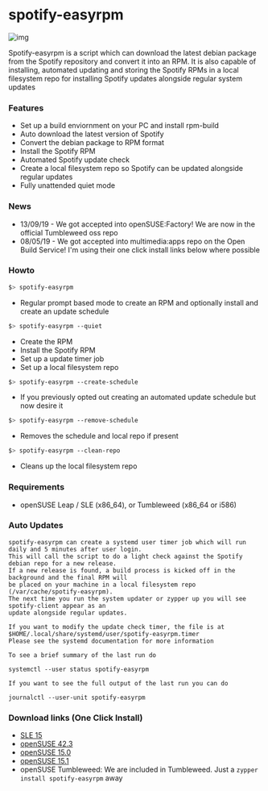 # spotify-easyrpm

![img](https://i.imgur.com/y0tDlYD.png)

Spotify-easyrpm is a script which can download the latest debian package from the Spotify
repository and convert it into an RPM. It is also capable of installing, automated updating and storing
the Spotify RPMs in a local filesystem repo for installing Spotify updates alongside regular system updates


 ### Features

 * Set up a build enviornment on your PC and install rpm-build
 * Auto download the latest version of Spotify
 * Convert the debian package to RPM format
 * Install the Spotify RPM
 * Automated Spotify update check
 * Create a local filesystem repo so Spotify can be updated alongside regular updates
 * Fully unattended quiet mode


 ### News

  * 13/09/19 - We got accepted into openSUSE:Factory! We are now in the official Tumbleweed oss repo
  * 08/05/19 - We got accepted into multimedia:apps repo on the Open Build Service! I'm using their
    one click install links below where possible

 
 ### Howto

```bash
$> spotify-easyrpm
```
  - Regular prompt based mode to create an RPM and optionally install and create an update schedule

```bash
$> spotify-easyrpm --quiet
```

  - Create the RPM
  - Install the Spotify RPM
  - Set up a update timer job
  - Set up a local filesystem repo

```bash
$> spotify-easyrpm --create-schedule
```

  - If you previously opted out creating an automated update schedule but now desire it

```bash
$> spotify-easyrpm --remove-schedule
```

  - Removes the schedule and local repo if present

```bash
$> spotify-easyrpm --clean-repo
```

  - Cleans up the local filesystem repo


 ### Requirements

 * openSUSE Leap / SLE (x86_64), or Tumbleweed (x86_64 or i586)


 ### Auto Updates

    spotify-easyrpm can create a systemd user timer job which will run daily and 5 minutes after user login. 
    This will call the script to do a light check against the Spotify debian repo for a new release.
    If a new release is found, a build process is kicked off in the background and the final RPM will
    be placed on your machine in a local filesystem repo (/var/cache/spotify-easyrpm).
    The next time you run the system updater or zypper up you will see spotify-client appear as an
    update alongside regular updates.

    If you want to modify the update check timer, the file is at $HOME/.local/share/systemd/user/spotify-easyrpm.timer
    Please see the systemd documentation for more information

    To see a brief summary of the last run do

    systemctl --user status spotify-easyrpm

    If you want to see the full output of the last run you can do

    journalctl --user-unit spotify-easyrpm


 ### Download links (One Click Install)

 * [SLE 15](https://software.opensuse.org/ymp/home:megamaced:spotify-easyrpm/SLE_15/spotify-easyrpm.ymp?base=SUSE%3ASLE-15%3AGA&query=spotify-easyrpm)
 * [openSUSE 42.3](https://software.opensuse.org/ymp/multimedia:apps/openSUSE_Leap_42.3/spotify-easyrpm.ymp?base=openSUSE%3ALeap%3A42.3&query=spotify-easyrpm)
 * [openSUSE 15.0](https://software.opensuse.org/ymp/multimedia:apps/openSUSE_Leap_15.0/spotify-easyrpm.ymp?base=openSUSE%3ALeap%3A15.0&query=spotify-easyrpm)
 * [openSUSE 15.1](https://software.opensuse.org/ymp/multimedia:apps/openSUSE_Leap_15.1/spotify-easyrpm.ymp?base=openSUSE%3ALeap%3A15.1&query=spotify-easyrpm)
 * openSUSE Tumbleweed: We are included in Tumbleweed. Just a `zypper install spotify-easyrpm` away
